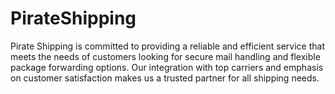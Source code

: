 # PirateShipping
Pirate Shipping is committed to providing a reliable and efficient service that meets the needs of customers looking for secure mail handling and flexible package forwarding options. Our integration with top carriers and emphasis on customer satisfaction makes us a trusted partner for all shipping needs.
